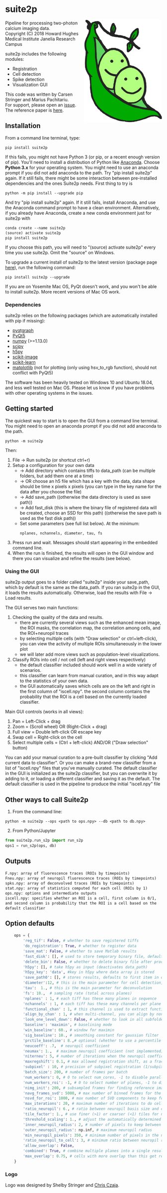 # suite2p <img src="suite2p/logo/logo_unshaded.png" width="250" title="sweet two pea" alt="sweet two pea" align="right" vspace = "50">

Pipeline for processing two-photon calcium imaging data.  
Copyright (C) 2018  Howard Hughes Medical Institute Janelia Research Campus  

suite2p includes the following modules: 

* Registration
* Cell detection
* Spike detection 
* Visualization GUI

This code was written by Carsen Stringer and Marius Pachitariu.  
For support, please open an [issue](https://github.com/MouseLand/suite2p/issues).
The reference paper is [here](https://www.biorxiv.org/content/early/2017/07/20/061507). 

## Installation
From a command line terminal, type:
~~~~
pip install suite2p
~~~~
If this fails, you might not have Python 3 (or pip, or a recent enough version of pip). You'll need to install a distribution of Python like [Anaconda](https://www.anaconda.com/download/). Choose **Python 3.x** for your operating system. You might need to use an anaconda prompt if you did not add anaconda to the path. Try "pip install suite2p" again. If it still fails, there might be some interaction between pre-installed dependencies and the ones Suite2p needs. First thing to try is 
~~~~
python -m pip install --upgrade pip
~~~~
And try "pip install suite2p" again. If it still fails, install Anaconda, and use the Anaconda command prompt to have a clean environment. Alternatively, if you already have Anaconda, create a new conda environment just for suite2p with 
~~~~
conda create --name suite2p
(source) activate suite2p 
pip install suite2p
~~~~
If you choose this path, you will need to "(source) activate suite2p" every time you use suite2p. Omit the "source" on Windows.

To upgrade a current install of suite2p to the latest version (package page [here](https://pypi.org/project/suite2p/)), run the following command:
~~~~
pip install suite2p --upgrade
~~~~

If you are on Yosemite Mac OS, PyQt doesn't work, and you won't be able to install suite2p. More recent versions of Mac OS work. 

### Dependencies
suite2p relies on the following packages (which are automatically installed with pip if missing):
- [pyqtgraph](http://pyqtgraph.org/)
- [PyQt5](http://pyqt.sourceforge.net/Docs/PyQt5/)
- [numpy](http://www.numpy.org/) (>=1.13.0)
- [scipy](https://www.scipy.org/)
- [h5py](https://www.h5py.org/)
- [scikit-image](https://scikit-image.org/)
- [scikit-learn](http://scikit-learn.org/stable/)
- [matplotlib](https://matplotlib.org/) (not for plotting (only using hsv_to_rgb function), should not conflict with PyQt5)

The software has been heavily tested on Windows 10 and Ubuntu 18.04, and less well tested on Mac OS. Please let us know if you have problems with other operating systems in the issues.

## Getting started

The quickest way to start is to open the GUI from a command line terminal. You might need to open an anaconda prompt if you did not add anaconda to the path. 
~~~~
python -m suite2p
~~~~
Then: 
1. File -> Run suite2p (or shortcut ctrl+r)
2. Setup a configuration for your own data
    - -> Add directory which contains tiffs to data_path (can be multiple folders, but add them one at a time)
    - -> OR choose an h5 file which has a key with the data, data shape should be time x pixels x pixels (you can type in the key name for the data after you choose the file)
    - -> Add save_path ((otherwise the data directory is used as save path))
    - -> Add fast_disk (this is where the binary file of registered data will be created, choose an SSD for this path) ((otherwise the save path is used as the fast disk path))
    - Set some parameters (see full list below). At the minimum: 
		~~~~
		nplanes, nchannels, diameter, tau, fs
		~~~~
3. Press run and wait. Messages should start appearing in the embedded command line. 
4. When the run is finished, the results will open in the GUI window and there you can visualize and refine the results (see below).

### Using the GUI

suite2p output goes to a folder called "suite2p" inside your save_path, which by default is the same as the data_path. If you ran suite2p in the GUI, it loads the results automatically. Otherwise, load the results with File -> Load results. 

The GUI serves two main functions:

1. Checking the quality of the data and results. 
	* there are currently several views such as the enhanced mean image, the ROI masks, the correlation map, the correlation among cells, and the ROI+neuropil traces
	* by selecting multiple cells (with "Draw selection" or ctrl+left-click), you can view the activity of multiple ROIs simultaneously in the lower plot
	* we will later add more views such as population-level visualizations. 
2. Classify ROIs into cell / not cell (left and right views respectively) 
	* the default classifier included should work well in a wide variety of scenarios. 
	* this classifier can learn from manual curation, and in this way adapt to the statistics of your own data. 
	* the GUI automatically saves which cells are on the left and right in the first column of "iscell.npy". the second column contains the probability that the ROI is a cell based on the currently loaded classifier.

Main GUI controls (works in all views):

1. Pan  = Left-Click  + drag  
2. Zoom = (Scroll wheel) OR (Right-Click + drag)
3. Full view = Double left-click OR escape key
4. Swap cell = Right-click on the cell
5. Select multiple cells = (Ctrl + left-click) AND/OR ("Draw selection" button)

You can add your manual curation to a pre-built classifier by clicking "Add current data to classifier". Or you can make a brand-new classifier from a list of "iscell.npy" files that you've manually curated. The default classifier in the GUI is initialized as the suite2p classifier, but you can overwrite it by adding to it, or loading a different classifier and saving it as the default. The default classifier is used in the pipeline to produce the initial "iscell.npy" file 
 
## Other ways to call Suite2p

1. From the command line:
~~~~
python -m suite2p --ops <path to ops.npy> --db <path to db.npy>
~~~~
	
2. From Python/Jupyter
~~~~python
from suite2p.run_s2p import run_s2p
ops1 = run_s2p(ops, db)
~~~~

## Outputs

~~~~
F.npy: array of fluorescence traces (ROIs by timepoints)  
Fneu.npy: array of neuropil fluorescence traces (ROIs by timepoints)  
spks.npy: array of deconvolved traces (ROIs by timepoints)  
stat.npy: array of statistics computed for each cell (ROIs by 1)  
ops.npy: options and intermediate outputs
iscell.npy: specifies whether an ROI is a cell, first column is 0/1, and second column is probability that the ROI is a cell based on the default classifier
~~~~

## Option defaults

~~~~python
    ops = {
        'reg_tif': False, # whether to save registered tiffs
        'do_registration': True, # whether to register data
        'save_mat': False, # whether to save Matlab results
        'fast_disk': [], # used to store temporary binary file, defaults to save_path0
        'delete_bin': False, # whether to delete binary file after processing
        'h5py': [], # take h5py as input (deactivates data_path)
        'h5py_key': 'data', #key in h5py where data array is stored
        'save_path0': [], # stores results, defaults to first item in data_path
        'diameter':12, # this is the main parameter for cell detection, 2-dimensional if Y and X are different (e.g. [6 12])
        'tau':  1., # this is the main parameter for deconvolution
        'fs': 10.,  # sampling rate (total across planes)
        'nplanes' : 1, # each tiff has these many planes in sequence
        'nchannels' : 1, # each tiff has these many channels per plane
        'functional_chan' : 1, # this channel is used to extract functional ROIs (1-based)
        'align_by_chan' : 1, # when multi-channel, you can align by non-functional channel (1-based)
        'look_one_level_down': False, # whether to look in all subfolders when searching for tiffs
        'baseline': 'maximin', # baselining mode
        'win_baseline': 60., # window for maximin
        'sig_baseline': 10., # smoothing constant for gaussian filter
        'prctile_baseline': 8.,# optional (whether to use a percentile baseline)
        'neucoeff': .7,  # neuropil coefficient
        'neumax': 1.,  # maximum neuropil coefficient (not implemented)
        'niterneu': 5, # number of iterations when the neuropil coefficient is estimated (not implemented)
        'maxregshift': 0.1, # max allowed registration shift, as a fraction of frame max(width and height)
        'subpixel' : 10, # precision of subpixel registration (1/subpixel steps)
        'batch_size': 200, # number of frames per batch
        'num_workers': 0, # 0 to select num_cores, -1 to disable parallelism, N to enforce value
        'num_workers_roi': -1, # 0 to select number of planes, -1 to disable parallelism, N to enforce value
        'nimg_init': 200, # subsampled frames for finding reference image
        'navg_frames_svd': 5000, # max number of binned frames for the SVD
        'nsvd_for_roi': 1000, # max number of SVD components to keep for ROI detection
        'max_iterations': 20, # maximum number of iterations to do cell detection
        'ratio_neuropil': 6., # ratio between neuropil basis size and cell radius
        'tile_factor': 1., # use finer (>1) or coarser (<1) tiles for neuropil estimation
        'threshold_scaling': 1., # adjust the automatically determined threshold by this scalar multiplier
        'inner_neuropil_radius': 2, # number of pixels to keep between ROI and neuropil donut
        'outer_neuropil_radius': np.inf, # maximum neuropil radius
        'min_neuropil_pixels': 350, # minimum number of pixels in the neuropil
        'ratio_neuropil_to_cell': 3, # minimum ratio between neuropil radius and cell radius
        'allow_overlap': False,
        'combined': True, # combine multiple planes into a single result /single canvas for GUI
        'max_overlap': 0.75, # cells with more overlap than this get removed during triage, before refinement 
	}
~~~~


### Logo
Logo was designed by Shelby Stringer and [Chris Czaja](http://chrisczaja.com/).
